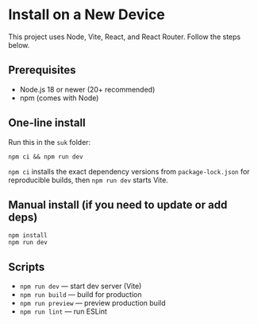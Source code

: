 # Install on a New Device

This project uses Node, Vite, React, and React Router. Follow the steps below.

## Prerequisites
- Node.js 18 or newer (20+ recommended)
- npm (comes with Node)

## One-line install
Run this in the `suk` folder:

```
npm ci && npm run dev
```

`npm ci` installs the exact dependency versions from `package-lock.json` for reproducible builds, then `npm run dev` starts Vite.

## Manual install (if you need to update or add deps)
```
npm install
npm run dev
```

## Scripts
- `npm run dev` — start dev server (Vite)
- `npm run build` — build for production
- `npm run preview` — preview production build
- `npm run lint` — run ESLint


